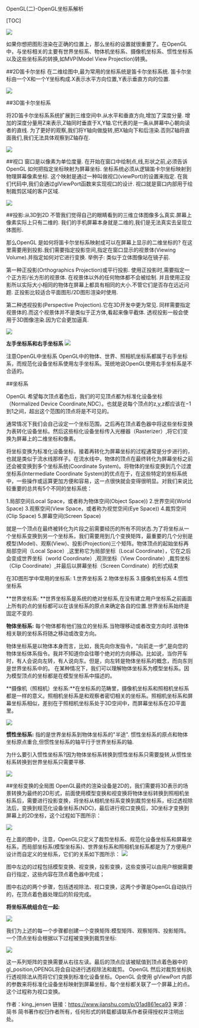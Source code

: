 OpenGL(二)-OpenGL坐标系解析

[TOC]

![](https://upload-images.jianshu.io/upload_images/2500437-0c36abf51a1037da.jpg?imageMogr2/auto-orient/strip%7CimageView2/2/w/637)

如果你想把图形渲染在正确的位置上，那么坐标的设置就很重要了。在OpenGL中，与坐标相关的主要有世界坐标系、物体机坐标系、摄像机坐标系、惯性坐标系以及这些坐标系的转换,如MVP(Model View Projection)转换。

##2D笛卡尔坐标
在二维绘图中,最为常用的坐标系统是笛卡尔坐标系统. 笛卡尔坐标由一个X和一个Y坐标构成.X表示水平方向位置,Y表示垂直方向的位置.

![](https://upload-images.jianshu.io/upload_images/2500437-ea8a699a4c3e8ee2.jpg?imageMogr2/auto-orient/strip%7CimageView2/2/w/324)

##3D笛卡尔坐标系

将2D笛卡尔坐标系系统扩展到三维空间中.从水平和垂直方向,增加了深度分量.
增加的深度分量用Z来表示,Z轴同时垂直于X,Y轴.它代表的是一条从屏幕中心朝向读者的直线.
为了更好的观察,我们将Y轴向做旋转,把X轴向下和后渲染.否则Z轴将直面我们,我们无法具体观察到Z轴存在.

![](https://upload-images.jianshu.io/upload_images/2500437-8ce898dc193898dc.jpg?imageMogr2/auto-orient/strip%7CimageView2/2/w/254)

##视口
窗口是以像素为单位度量. 在开始在窗口中绘制点,线,形状之前,必须告诉OpenGL 如何把指定坐标映射为屏幕坐标.
坐标系统必须从逻辑笛卡尔坐标映射到物理屏幕像素坐标. 这个映射是通过一种叫做视口(viewPort)的设置来指定.
在我们代码中,我们会通过glViewPort函数来实现视口的设计. 视口就是窗口内部用于绘制裁剪区域的客户区域.

![](https://upload-images.jianshu.io/upload_images/2500437-ca639efab73199d1.png?imageMogr2/auto-orient/strip%7CimageView2/2/w/1000)

##投影:从3D到2D
不管我们觉得自己的眼睛看到的三维立体图像多么真实.屏幕上像素实际上只有二维的. 我们的手机屏幕本身就是二维的,我们是无法真实去呈现立体图形.

那么OpenGL 是如何将笛卡尔坐标系映射成可以在屏幕上显示的二维坐标的?
在这里需要用到投影.我们需要指定投影空间,指定在窗口显示的视景体(Viewing Volume).并指定如何对它进行变换.
举例子: 类似于立体图像站在镜子前.

第一种正投影(Orthographics Projection)或平行投影. 使用正投影时,需要指定一个正方形/长方形的视景体. 在视景体以外的任何物体都不会被绘制. 并且使用正投影所以实际大小相同的物体在屏幕上都具有相同的大小.不管它们是否存在远近问题.  正投影比较适合平面图形/2D图形渲染时使用.

第二种透视投影(Perspective Projection).它在3D开发中更为常见. 同样需要指定视景体的.而这个视景体并不是类似于正方体,看起来像平截体. 透视投影一般会使用于3D图像渲染.因为它会更加逼真.

![](https://upload-images.jianshu.io/upload_images/2500437-ebd79672d4495def.jpg?imageMogr2/auto-orient/strip%7CimageView2/2/w/793)

**左手坐标系和右手坐标系**
![](https://upload-images.jianshu.io/upload_images/2500437-06d757dd6b0c0d11.jpg?imageMogr2/auto-orient/strip%7CimageView2/2/w/1000)

注意OpenGL中坐标系 OpenGL中的物体、世界、照相机坐标系都属于右手坐标系，而规范化设备坐标系使用左手坐标系。笼统地说OpenGL使用右手坐标系是不合适的。

##坐标系

OpenGL 希望每次顶点着色后，我们的可见顶点都为标准化设备坐标（Normalized Device Coordinate,NDC）。也就是说每个顶点的z,y,z都应该在−1到1之间，超出这个范围的顶点将是不可见的。

通常情况下我们会自己设定一个坐标范围，之后再在顶点着色器中将这些坐标变换为表转化设备坐标。然后这些标化设备坐标传入光栅器（Rasterizer）,将它们变换为屏幕上的二维坐标和像素。

将坐标变换为标准化设备坐标，接着再转化为屏幕坐标的过程通常是分步进行的，也就是类似于流水线那样子。在流水线中，物体的顶点在最终转化为屏幕坐标之前还会被变换到多个坐标系统(Coordinate System)。将物体的坐标变换到几个过渡坐标系(Intermediate Coordinate System)的优点在于，在这些特定的坐标系统中，一些操作或运算更加方便和容易，这一点很快就会变得很明显。对我们来说比较重要的总共有5个不同的坐标系统：

1.局部空间(Local Space，或者称为物体空间(Object Space))
2.世界空间(World Space)
3.观察空间(View Space，或者称为视觉空间(Eye Space))
4.裁剪空间(Clip Space)
5.屏幕空间(Screen Space)

就是一个顶点在最终被转化为片段之前需要经历的所有不同状态.为了将坐标从一个坐标系变换到另一个坐标系，我们需要用到几个变换矩阵，最重要的几个分别是模型(Model)、观察(View)、投影(Projection)三个矩阵。物体顶点的起始坐标再局部空间（Local Space）,这里称它为局部坐标（Local Coordinate），它在之后会变成世界坐标（world Coordinate）,观测坐标（View Coordinate）,裁剪坐标（Clip Coordinate）,并最后以屏幕坐标（Screen Corrdinate）的形式结束

在3D图形学中常用的坐标系:
1.世界坐标系
2.物体坐标系
3.摄像机坐标系
4.惯性坐标系

**世界坐标系: **世界坐标系是系统的绝对坐标系,在没有建立用户坐标系之前画面上所有的点的坐标都可以在该坐标系的原点来确定各自的位置.世界坐标系始终是固定不变的.

**物体坐标系:** 每个物体都有他们独立的坐标系.当物理移动或者改变方向时.该物体相关联的坐标系将随之移动或改变方向。

物体坐标系是以物体本身而言，比如，我先向你发指令，“向前走一步”,是向您的物体坐标体系指令。我并不知道你会往哪个绝对的方向移动。比如说，当你开车时，有人会说向左转，有人说向东。但是，向左转是物体坐标系的概念，而向东则是世界坐标系中的。
在某种情况下，我们可以理解物体坐标系为模型坐标系。因为模型顶点的坐标都是在模型坐标系中描述的。

**摄像机（照相机）坐标系:**在坐标系的范畴里，摄像机坐标系和照相机坐标系都是一样的意义。照相机坐标系是和观察者密切相关的坐标系。照相机坐标系和屏幕坐标系相似，差别在于照相机坐标系处于3D空间中，而屏幕坐标系在2D平面里。

![](https://upload-images.jianshu.io/upload_images/2500437-9a8e39c0854b5102.png?imageMogr2/auto-orient/strip%7CimageView2/2/w/994)

**惯性坐标系:** 指的是世界坐标系到物体坐标系的"半途". 惯性坐标系的原点和物体坐标原点重合,但惯性坐标系的轴平行于世界坐标系的轴.

为什么要引入惯性坐标系?因为物体坐标系转换到惯性坐标系只需要旋转,从惯性坐标系转换到世界坐标系只需要平移.

![](https://upload-images.jianshu.io/upload_images/2500437-61b7dbd5561d6369.png?imageMogr2/auto-orient/strip%7CimageView2/2/w/884)

##坐标变换的全局图
OpenGL最终的渲染设备是2D的，我们需要将3D表示的场景转换为最终的2D形式，前面使用模型变换和视变换将物体坐标转换到照相机坐标系后，需要进行投影变换，将坐标从相机坐标系变换到裁剪坐标系，经过透视除法后，变换到规范化设备坐标系(NDC)，最后进行视口变换后，3D坐标才变换到屏幕上的2D坐标，这个过程如下图所示：

![](https://upload-images.jianshu.io/upload_images/2500437-6d2c080869ac3fb2.png?imageMogr2/auto-orient/strip%7CimageView2/2/w/1000)

在上面的图中，注意，OpenGL只定义了裁剪坐标系、规范化设备坐标系和屏幕坐标系，而局部坐标系(模型坐标系)、世界坐标系和照相机坐标系都是为了方便用户设计而自定义的坐标系，它们的关系如下图所示：
![](https://upload-images.jianshu.io/upload_images/2500437-b08a589388179f30.png?imageMogr2/auto-orient/strip%7CimageView2/2/w/866)

图中左边的过程包括模型变换、视变换，投影变换，这些变换可以由用户根据需要自行指定，这些内容在顶点着色器中完成；

图中右边的两个步骤，包括透视除法、视口变换，这两个步骤是OpenGL自动执行的，在顶点着色器处理后的阶段完成。

**将坐标系统组合在一起:**

![](https://upload-images.jianshu.io/upload_images/2500437-a69519043f32229c.jpg?imageMogr2/auto-orient/strip%7CimageView2/2/w/679)

我们为上述的每一个步骤都创建一个变换矩阵:模型矩阵、观察矩阵、投影矩阵。
一个顶点坐标会根据以下过程被变换到裁剪坐标:

![](https://upload-images.jianshu.io/upload_images/2500437-0095f4bf83de2885.png?imageMogr2/auto-orient/strip%7CimageView2/2/w/536)

这一系列矩阵的变换需要从右往左读。最后的顶点应该被赋值到顶点着色器中的gl_position,OPENGL将会自动进行透视除法和裁剪。
OpenGL 然后对裁剪坐标执行透视除法从而将它们变换到标准化设备坐标。OpenGL 会使用 glViewPort 内部的参数来将标准化设备坐标映射到屏幕坐标，每个坐标都关联了一个屏幕上的点。这个过程称为视口变换。




作者：king_jensen
链接：https://www.jianshu.com/p/01ad861eca93
来源：简书
简书著作权归作者所有，任何形式的转载都请联系作者获得授权并注明出处。